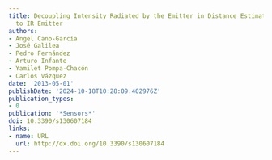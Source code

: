 ```yaml
---
title: Decoupling Intensity Radiated by the Emitter in Distance Estimation from Camera
  to IR Emitter
authors:
- Angel Cano-García
- José Galilea
- Pedro Fernández
- Arturo Infante
- Yamilet Pompa-Chacón
- Carlos Vázquez
date: '2013-05-01'
publishDate: '2024-10-18T10:28:09.402976Z'
publication_types:
- 0
publication: '*Sensors*'
doi: 10.3390/s130607184
links:
- name: URL
  url: http://dx.doi.org/10.3390/s130607184
---
```


